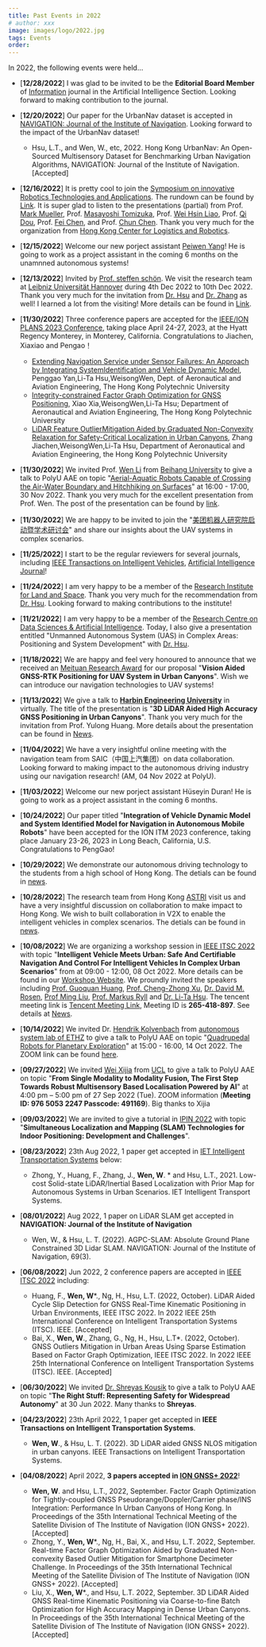 ```yaml
---
title: Past Events in 2022
# author: xxx
image: images/logo/2022.jpg
tags: Events
order: 
---
```


<!-- Add breif description here.  -->
In 2022, the following events were held...


<!-- Add Main body here -->
- [**12/28/2022**] I was glad to be invited to be the **Editorial Board Member** of [Information](https://www.mdpi.com/journal/information/editors?search=weisong) journal in the Artificial Intelligence Section. Looking forward to making contribution to the journal. 

- [**12/20/2022**] Our paper for the UrbanNav dataset is accepted in [NAVIGATION: Journal of the Institute of Navigation](https://navi.ion.org/). Looking forward to the impact of the UrbanNav dataset!
  - Hsu, L.T., and Wen, W., etc, 2022. Hong Kong UrbanNav: An Open-Sourced Multisensory Dataset for Benchmarking Urban Navigation Algorithms, NAVIGATION: Journal of the Institute of Navigation. [Accepted] 


- [**12/16/2022**] It is pretty cool to join the [Symposium on innovative Robotics Technologies and Applications](https://www.hkstp.org/our-community/events-and-happenings/hkstp-thought-leadership-series-symposium-on-innovative-robotics-technologies-and-applications/). The rundown can be found by [Link](https://www.hkstp.org/media/ypzpvbwv/thought-leadership-series-rundown-20221216.pdf?id=%2Fpersonal%2Fcathy%5Fhui%5Fhkstp%5Forg%2FDocuments%2FThought%20Leadership%20Series%20Rundown%2020221216%2Epdf&parent=%2Fpersonal%2Fcathy%5Fhui%5Fhkstp%5Forg%2FDocuments&ga=1). It is super glad to listen to the presentations (partial) from Prof. [Mark Mueller](https://me.berkeley.edu/people/mark-w-mueller/), Prof. [Masayoshi Tomizuka](https://me.berkeley.edu/people/masayoshi-tomizuka/), Prof. [Wei Hsin Liao](https://www4.mae.cuhk.edu.hk/peoples/liao-wei-hsin/), Prof. [Qi Dou](https://www.cse.cuhk.edu.hk/~qdou/), Prof. [Fei Chen](https://www4.mae.cuhk.edu.hk/peoples/chen-fei/), and Prof. [Chun Chen](https://www4.mae.cuhk.edu.hk/peoples/chen-chun/). Thank you very much for the organization from [Hong Kong Center for Logistics and Robotics](https://hkclr.hk/). 


- [**12/15/2022**] Welcome our new porject assistant [Peiwen Yang](https://www.polyu-ipn-lab.com/)! He is going to work as a project assistant in the coming 6 months on the unamnned autonomous systems! 


- [**12/13/2022**] Invited by [Prof. steffen schön](https://www.ife.uni-hannover.de/en/institute/team/steffen-schoen/). We visit the research team at [Leibniz Universität Hannover](https://www.uni-hannover.de/de/) during 4th Dec 2022 to 10th Dec 2022. Thank you very much for the invitation from [Dr. Hsu](https://www.polyu.edu.hk/aae/people/academic-staff/dr-lt-hsu/) and [Dr. Zhang](https://www.polyu.edu.hk/aae/people/academic-staff/dr-guohao-zhang/) as well! I learned a lot from the visiting! More details can be found in [Link](https://weisongwen.github.io/talks/2013-03-01-tutorial-1-hanover). 
  
- [**11/30/2022**] Three conference papers are accepted for the [IEEE/ION PLANS 2023 Conference](https://www.ion.org/plans/), taking place April 24-27, 2023, at the Hyatt Regency Monterey, in Monterey, California. Congratulations to Jiachen, Xiaxiao and Pengao！
  - [Extending Navigation Service under Sensor Failures: An Approach by Integrating SystemIdentification and Vehicle Dynamic Model](https://www.ion.org/plans/upload/PLANS23Program.pdf), Penggao Yan,Li-Ta Hsu,WeisongWen, Dept. of Aeronautical and Aviation Engineering, The Hong Kong Polytechnic University
  - [Integrity-constrained Factor Graph Optimization for GNSS Positioning](https://www.ion.org/plans/upload/PLANS23Program.pdf), Xiao Xia,WeisongWen,Li-Ta Hsu; Department of Aeronautical and Aviation Engineering, The Hong Kong Polytechnic University
  - [LiDAR Feature OutlierMitigation Aided by Graduated Non-Convexity Relaxation for Safety-Critical Localization in Urban Canyons](https://www.ion.org/plans/upload/PLANS23Program.pdf), Zhang Jiachen,WeisongWen,Li-Ta Hsu, Department of Aeronautical and Aviation Engineering, the Hong Kong Polytechnic University

- [**11/30/2022**] We invited Prof. [Wen Li](http://softrobotics.buaa.edu.cn/) from [Beihang University](http://www.me.buaa.edu.cn/info/1071/2298.htm) to give a talk to PolyU AAE on topic "[Aerial-Aquatic Robots Capable of Crossing the Air-Water Boundary and Hitchhiking on Surfaces](https://www.polyu.edu.hk/en/aae/)" at 16:00 - 17:00, 30 Nov 2022. Thank you very much for the excellent presentation from Prof. Wen. The post of the presentation can be found by [link](https://weisongwen.github.io/talks/2012-08-14-blog-post-wenli).


- [**11/30/2022**] We are happy to be invited to join the "[美团机器人研究院启动暨学术研讨会](https://www.leiphone.com/category/robot/NIH3BW26OeXaXW2H.html)" and share our insights about the UAV systems in complex scenarios. 

- [**11/25/2022**] I start to be the regular reviewers for several journals, including [IEEE Transactions on Intelligent Vehicles](https://ieeexplore.ieee.org/xpl/RecentIssue.jsp?punumber=7274857), [Artificial Intelligence Journal](https://www.sciencedirect.com/journal/artificial-intelligence)!


- [**11/24/2022**] I am very happy to be a member of the [Research Institute for Land and Space](https://www.polyu.edu.hk/rils/people/rils-people/). Thank you very much for the recommendation from [Dr. Hsu](https://www.polyu.edu.hk/aae/people/academic-staff/dr-lt-hsu/). Looking forward to making contributions to the institute!

- [**11/21/2022**] I am very happy to be a member of the [Research Centre on Data Sciences & Artificial Intelligence](https://rc-dsai.comp.polyu.edu.hk/members/). Today, I also give a presentation entitled "Unmanned Autonomous System (UAS) in Complex Areas: Positioning and System Development" with [Dr. Hsu](https://www.polyu.edu.hk/aae/people/academic-staff/dr-lt-hsu/).


- [**11/18/2022**] We are happy and feel very honoured to announce that we received an [Meituan Research Award](https://about.meituan.com/en) for our proposal "**Vision Aided GNSS-RTK Positioning for UAV System in Urban Canyons**". Wish we can introduce our navigation technologies to UAV systems!

- [**11/13/2022**] We give a talk to [**Harbin Engineering University**](http://www.hrbeu.edu.cn/) in virtually. The title of the presentation is "**3D LiDAR Aided High Accuracy GNSS Positioning in Urban Canyons**". Thank you very much for the invitation from Prof. Yulong Huang. More details about the presentation can be found in [News](https://weisongwen.github.io/talks/2013-03-01-tutorial-1-heu).


- [**11/04/2022**] We have a very insightful online meeting with the navigation team from SAIC（中国上汽集团）on data collaboration. Looking forward to making impact to the autonomous driving industry using our navigation research! (AM, 04 Nov 2022 at PolyU). 

- [**11/03/2022**] Welcome our new porject assistant Hüseyin Duran! He is going to work as a project assistant in the coming 6 months. 

- [**10/24/2022**] Our paper titled "**Integration of Vehicle Dynamic Model and System Identified Model for Navigation in Autonomous Mobile Robots**" have been accepted for the ION ITM 2023 conference, taking place January 23-26, 2023 in Long Beach, California, U.S. Congratulations to PengGao!

- [**10/29/2022**] We demonstrate our autonomous driving technology to the students from a high school of Hong Kong. The detials can be found in [news](https://weisongwen.github.io/talks/2013-03-01-tutorial-1).

- [**10/28/2022**] The research team from Hong Kong [ASTRI](https://www.astri.org/smart-mobility/) visit us and have a very insightful discussion on collaboration to make impact to Hong Kong. We wish to built collaboration in V2X to enable the intelligent vehicles in complex scenarios. The detials can be found in [news](https://weisongwen.github.io/talks/2012-03-01-talk-1).

- [**10/08/2022**] We are organizing a workshop session in [IEEE ITSC 2022](https://www.ieee-itsc2022.org) with topic "**Intelligent Vehicle Meets Urban: Safe And Certifiable Navigation And Control For Intelligent Vehicles In Complex Urban Scenarios**" from at 09:00 - 12:00, 08 Oct 2022. More details can be found in our [Workshop Website](https://sites.google.com/view/2022itscworkshop). We proundly invited the speakers including [Prof. Guoquan Huang](https://udel.edu/~ghuang/), [Prof. Cheng-Zhong Xu](https://www.fst.um.edu.mo/people/czxu/), [Dr. David M. Rosen](https://david-m-rosen.github.io/), [Prof Ming Liu](https://ram-lab.com/people/), [Prof. Markus Ryll](https://www.asg.ed.tum.de/asg/startseite/) and [Dr. Li-Ta Hsu](https://www.polyu-ipn-lab.com/). The tencent meeting link is [Tencent Meeting Link](https://meeting.tencent.com/dm/TDAdxifaz8Q5), Meeting ID is **265-418-897**.  See details at [News](https://weisongwen.github.io/talks/2012-03-01-talk-1-itsc-2022). 

- [**10/14/2022**] We invited Dr. [Hendrik Kolvenbach](https://hendrik.kolveng.com/) from [autonomous system lab of ETHZ](https://asl.ethz.ch/) to give a talk to PolyU AAE on topic "[Quadrupedal Robots for Planetary Exploration](https://www.polyu.edu.hk/aae/news-and-events/event/2022/10/14---research-seminar/)" at 15:00 - 16:00, 14 Oct 2022. The ZOOM link can be found [here](https://www.polyu.edu.hk/aae/news-and-events/event/2022/10/14---research-seminar/).

- [**09/27/2022**] We invited [Wei Xijia](https://weixijia.github.io/) from [UCL](https://www.ucl.ac.uk/) to give a talk to PolyU AAE on topic "**From Single Modality to Modality Fusion, The First Step Towards Robust Multisensory Based Localisation Powered by AI**" at 4:00 pm – 5:00 pm of 27 Sep 2022 (Tue). ZOOM information (**Meeting ID: 976 5053 2247 Passcode: 491169**). Big thanks to Xijia
- [**09/03/2022**] We are invited to give a tutorial in [IPIN 2022](http://www.ipin-conference.org/2022/) with topic "**Simultaneous Localization and Mapping (SLAM) Technologies for Indoor Positioning: Development and Challenges**". 
- [**08/23/2022**] 23th Aug 2022, 1 paper get accepted in [IET Intelligent Transportation Systems](https://digital-library.theiet.org/content/journals/iet-its) below: 
  - Zhong, Y., Huang, F., Zhang, J., **Wen, W**. * and Hsu, L.T., 2021. Low-cost Solid-state LiDAR/Inertial Based Localization with Prior Map for Autonomous Systems in Urban Scenarios. IET Intelligent Transport Systems. 
- [**08/01/2022**] Aug 2022, 1 paper on LiDAR SLAM get accepted in **NAVIGATION: Journal of the Institute of Navigation**
  - Wen, W., & Hsu, L. T. (2022). AGPC-SLAM: Absolute Ground Plane Constrained 3D Lidar SLAM. NAVIGATION: Journal of the Institute of Navigation, 69(3).
- [**06/08/2022**] Jun 2022, 2 conference papers are accepted in [IEEE ITSC 2022](https://www.ieee-itsc2022.org/#/) including:
  - Huang, F., **Wen, W***., Ng, H., Hsu, L.T. (2022, October). LiDAR Aided Cycle Slip Detection for GNSS Real-Time Kinematic Positioning in Urban Environments, IEEE ITSC 2022. In 2022 IEEE 25th International Conference on Intelligent Transportation Systems (ITSC). IEEE. [Accepted]
  - Bai, X., **Wen, W**., Zhang, G., Ng, H., Hsu, L.T*. (2022, October). GNSS Outliers Mitigation in Urban Areas Using Sparse Estimation Based on Factor Graph Optimization, IEEE ITSC 2022. In 2022 IEEE 25th International Conference on Intelligent Transportation Systems (ITSC). IEEE. [Accepted]
- [**06/30/2022**] We invited [Dr. Shreyas Kousik](https://www.shreyaskousik.com/) to give a talk to PolyU AAE on topic "**The Right Stuff: Representing Safety for
Widespread Autonomy**" at 30 Jun 2022. Many thanks to **Shreyas**. 

- [**04/23/2022**] 23th April 2022, 1 paper get accepted in **IEEE Transactions on Intelligent Transportation Systems**.
  - **Wen, W**., & Hsu, L. T. (2022). 3D LiDAR aided GNSS NLOS mitigation in urban canyons. IEEE Transactions on Intelligent Transportation Systems.
- [**04/08/2022**] April 2022, **3 papers accepted in [ION GNSS+ 2022](https://www.ion.org/gnss/)**!
  - **Wen, W**. and Hsu, L.T., 2022, September. Factor Graph Optimization for Tightly-coupled GNSS Pseudorange/Doppler/Carrier phase/INS Integration: Performance In Urban Canyons of Hong Kong. In Proceedings of the 35th International Technical Meeting of the Satellite Division of The Institute of Navigation (ION GNSS+ 2022). [Accepted]
  - Zhong, Y., **Wen, W***., Ng, H., Bai, X., and Hsu, L.T. 2022, September. Real-time Factor Graph Optimization Aided by Graduated Non-convexity Based Outlier Mitigation for Smartphone Decimeter Challenge. In Proceedings of the 35th International Technical Meeting of the Satellite Division of The Institute of Navigation (ION GNSS+ 2022). [Accepted]
  - Liu, X., **Wen, W***., and Hsu, L.T. 2022, September. 3D LiDAR Aided GNSS Real-time Kinematic Positioning via Coarse-to-fine Batch Optimization for High Accuracy Mapping in Dense Urban Canyons. In Proceedings of the 35th International Technical Meeting of the Satellite Division of The Institute of Navigation (ION GNSS+ 2022). [Accepted]
